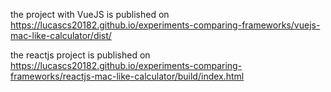 the project with VueJS is published on https://lucascs20182.github.io/experiments-comparing-frameworks/vuejs-mac-like-calculator/dist/

the reactjs project is published on https://lucascs20182.github.io/experiments-comparing-frameworks/reactjs-mac-like-calculator/build/index.html
